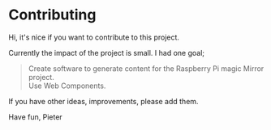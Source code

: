 # Contributing

Hi, it's nice if you want to contribute to this project.  

Currently the impact of the project is small. I had one goal;

> Create software to generate content for the Raspberry Pi magic Mirror project.  
> Use Web Components.  

If you have other ideas, improvements, please add them.

Have fun,
Pieter

